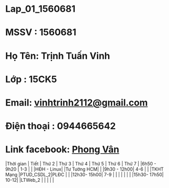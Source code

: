 # Lap_01_1560681
# MSSV : 1560681
# Họ Tên: Trịnh Tuấn Vinh
# Lớp : 15CK5
# Email: vinhtrinh2112@gmail.com
# Điện thoại : 0944665642
# Link facebook: [Phong Vân](https://www.facebook.com/profile.php?id=100009894609600)
|Thời gian   | Tiết | Thứ 2 |  Thứ 3 | Thứ 4     | Thứ 5     | Thứ 6      | Thứ 7  |
|6h50 - 9h20 | 1-3  |       |        |HĐH - Linux|           |Tư Tưởng HCM|        |
|9h30 - 12h00| 4-6  |       |        |TKHT Mạng  |PTUD_CSDL_2|PLĐC        |        |
|12h30- 15h00| 7-9  |       |        |           |           |            |        |
|15h30- 17h50| 10-12|       |LTWeb_2 |           |           |            |        |
